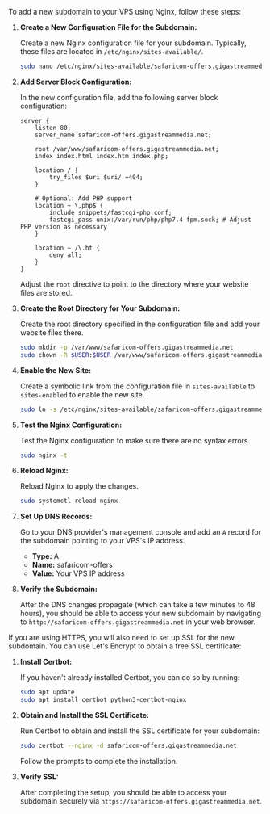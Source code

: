 To add a new subdomain to your VPS using Nginx, follow these steps:

1. **Create a New Configuration File for the Subdomain:**

   Create a new Nginx configuration file for your subdomain. Typically, these files are located in `/etc/nginx/sites-available/`.

   ```sh
   sudo nano /etc/nginx/sites-available/safaricom-offers.gigastreammedia.net
   ```

2. **Add Server Block Configuration:**

   In the new configuration file, add the following server block configuration:

   ```nginx
   server {
       listen 80;
       server_name safaricom-offers.gigastreammedia.net;

       root /var/www/safaricom-offers.gigastreammedia.net;
       index index.html index.htm index.php;

       location / {
           try_files $uri $uri/ =404;
       }

       # Optional: Add PHP support
       location ~ \.php$ {
           include snippets/fastcgi-php.conf;
           fastcgi_pass unix:/var/run/php/php7.4-fpm.sock; # Adjust PHP version as necessary
       }

       location ~ /\.ht {
           deny all;
       }
   }
   ```

   Adjust the `root` directive to point to the directory where your website files are stored.

3. **Create the Root Directory for Your Subdomain:**

   Create the root directory specified in the configuration file and add your website files there.

   ```sh
   sudo mkdir -p /var/www/safaricom-offers.gigastreammedia.net
   sudo chown -R $USER:$USER /var/www/safaricom-offers.gigastreammedia.net
   ```

4. **Enable the New Site:**

   Create a symbolic link from the configuration file in `sites-available` to `sites-enabled` to enable the new site.

   ```sh
   sudo ln -s /etc/nginx/sites-available/safaricom-offers.gigastreammedia.net /etc/nginx/sites-enabled/
   ```

5. **Test the Nginx Configuration:**

   Test the Nginx configuration to make sure there are no syntax errors.

   ```sh
   sudo nginx -t
   ```

6. **Reload Nginx:**

   Reload Nginx to apply the changes.

   ```sh
   sudo systemctl reload nginx
   ```

7. **Set Up DNS Records:**

   Go to your DNS provider's management console and add an `A` record for the subdomain pointing to your VPS's IP address.

   - **Type:** A
   - **Name:** safaricom-offers
   - **Value:** Your VPS IP address

8. **Verify the Subdomain:**

   After the DNS changes propagate (which can take a few minutes to 48 hours), you should be able to access your new subdomain by navigating to `http://safaricom-offers.gigastreammedia.net` in your web browser.

If you are using HTTPS, you will also need to set up SSL for the new subdomain. You can use Let's Encrypt to obtain a free SSL certificate:

1. **Install Certbot:**

   If you haven't already installed Certbot, you can do so by running:

   ```sh
   sudo apt update
   sudo apt install certbot python3-certbot-nginx
   ```

2. **Obtain and Install the SSL Certificate:**

   Run Certbot to obtain and install the SSL certificate for your subdomain:

   ```sh
   sudo certbot --nginx -d safaricom-offers.gigastreammedia.net
   ```

   Follow the prompts to complete the installation.

3. **Verify SSL:**

   After completing the setup, you should be able to access your subdomain securely via `https://safaricom-offers.gigastreammedia.net`.
